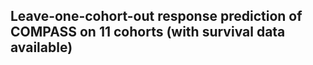 ## Leave-one-cohort-out response prediction of COMPASS on 11 cohorts (with survival data available)

